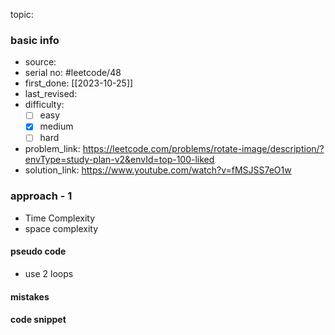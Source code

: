 topic:

### basic info
- source: 
- serial no: #leetcode/48 
- first_done: [[2023-10-25]]
- last_revised:
- difficulty:
	- [ ] easy
	- [x] medium
	- [ ] hard
- problem_link: https://leetcode.com/problems/rotate-image/description/?envType=study-plan-v2&envId=top-100-liked
- solution_link: https://www.youtube.com/watch?v=fMSJSS7eO1w

### approach - 1
- Time Complexity
- space complexity

#### pseudo code
- use 2 loops
#### mistakes

#### code snippet
```python

```